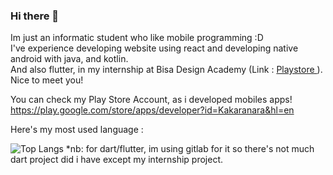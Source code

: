### Hi there 👋

Im just an informatic student who like mobile programming :D <br>
I've experience developing website using react and developing native android with java, and kotlin. <br>
And also flutter, in my internship at Bisa Design Academy (Link : <a href="https://play.google.com/store/apps/details?id=bisa.ai.bisa_design_mobile&hl=id-ID"> Playstore </a>). <br> 
Nice to meet you!

You can check my Play Store Account, as i developed mobiles apps! 
https://play.google.com/store/apps/developer?id=Kakaranara&hl=en

Here's my most used language : 

![Top Langs](https://github-readme-stats.vercel.app/api/top-langs/?username=kakaranara&hide=TeX&layout=compact)
*nb: for dart/flutter, im using gitlab for it so there's not much dart project did i have except my internship project. 
